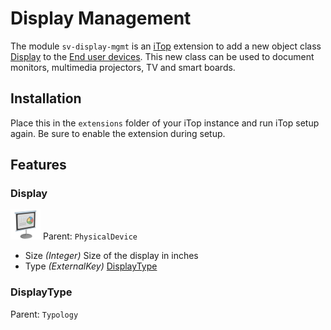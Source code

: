 # Display Management

The module `sv-display-mgmt` is an [iTop][1] extension to add a new object class [Display](#display) to the [End user devices][2].
This new class can be used to document monitors, multimedia projectors, TV and smart boards.

## Installation

Place this in the `extensions` folder of your iTop instance and run iTop setup again.
Be sure to enable the extension during setup.

## Features

### Display

![Display icon](images/display.png) Parent: `PhysicalDevice`

* Size _(Integer)_ Size of the display in inches
* Type _(ExternalKey)_ [DisplayType](#displaytype)

### DisplayType

Parent: `Typology`

[1]:https://www.itophub.io/
[2]:https://www.itophub.io/wiki/page?id=latest:datamodel:itop-endusers-devices
